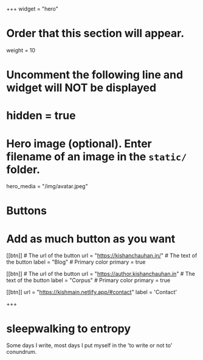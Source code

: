 +++
widget = "hero"
# Order that this section will appear.
weight = 10

# Uncomment the following line and widget will NOT be displayed
# hidden = true

# Hero image (optional). Enter filename of an image in the `static/` folder.
hero_media = "/img/avatar.jpeg"

# Buttons
# Add as much button as you want
[[btn]]
	# The url of the button
  url = "https://kishanchauhan.in/"
	# The text of the button
  label = "Blog"
	# Primary color
	primary = true

[[btn]]
	# The url of the button
  url = "https://author.kishanchauhan.in"
	# The text of the button
  label = "Corpus"
	# Primary color
	primary = true

[[btn]]
  url = "https://kishmain.netlify.app/#contact"
  label = 'Contact'

+++

# sleepwalking to **entropy**

Some days I write, most days I put myself in the 'to write or not to' conundrum.

